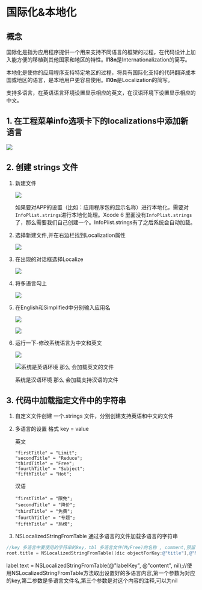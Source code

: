# 国际化&本地化

## 概念

国际化是指为应用程序提供一个用来支持不同语言的框架的过程，在代码设计上加入能方便的移植到其他国家和地区的特性。**I18n**是Internationalization的简写。

本地化是使你的应用程序支持特定地区的过程，将具有国际化支持的代码翻译成本国或地区的语言，是本地用户更容易使用。**l10n**是Localization的简写。

支持多语言，在英语语言环境设置显示相应的英文，在汉语环境下设置显示相应的中文。

## 1. 在工程菜单info选项卡下的localizations中添加新语言

![](http://7xooko.com1.z0.glb.clouddn.com/QQ20151228-0%402x.png)

## 2. 创建 strings 文件

1. 新建文件
   
   ![](http://7xooko.com1.z0.glb.clouddn.com/QQ20151228-1%402x.png)
   
   如果要对APP的设置（比如：应用程序包的显示名称）进行本地化，需要对`InfoPlist.strings`进行本地化处理。Xcode 6 里面没有`InfoPlist.strings`了，那么需要我们自己创建一个。InfoPlist.strings有了之后系统会自动加载。
   
2. 选择新建文件,并在右边栏找到Localization属性
   
   ![](http://7xooko.com1.z0.glb.clouddn.com/QQ20151228-2%402x.png)
   
3. 在出现的对话框选择Localize
   
   ![](http://7xooko.com1.z0.glb.clouddn.com/QQ20151228-3%402x.png)
   
4. 将多语言勾上
   
   ![](http://7xooko.com1.z0.glb.clouddn.com/QQ20151228-4%402x.png)
   
5. 在English和Simplified中分别输入应用名
   
   ![](http://7xooko.com1.z0.glb.clouddn.com/QQ20151228-6%402x.png)
   
   ![](http://7xooko.com1.z0.glb.clouddn.com/QQ20151228-5%402x.png)
   
6. 运行一下-修改系统语言为中文和英文
   
   ![](http://7xooko.com1.z0.glb.clouddn.com/QQ20151228-7%402x.png)
   
   ![](http://7xooko.com1.z0.glb.clouddn.com/QQ20151228-8%402x.png)系统是英语环境 那么 会加载英文的文件
   
   系统是汉语环境 那么 会加载支持汉语的文件

## 3. 代码中加载指定文件中的字符串

1. 自定义文件创建 一个.strings 文件，分别创建支持英语和中文的文件
   
2. 多语言的设置 格式 key = value
   
   英文
   
   ``` 
   "firstTitle" = "Limit";
   "secondTitle" = "Reduce";
   "thirdTitle" = "Free";
   "fourthTitle" = "Subject";
   "fifthTitle" = "Hot";
   ```
   
   汉语
   
   ``` 
   "firstTitle" = "限免";
   "secondTitle" = "降价";
   "thirdTitle" = "免费";
   "fourthTitle" = "专题";
   "fifthTitle" = "热榜";
   ```
   
3. NSLocalizedStringFromTable 通过多语言的文件加载多语言的字符串

``` objective-c
//key 多语言中要使用的字符串的key，tbl 多语言文件(MyFree)的名称 , comment,预留参数 一般设为nil
root.title = NSLocalizedStringFromTable([dic objectForKey:@"title"],@"MyFree",nil);
```

label.text = NSLocalizedStringFromTable(@"labelKey", @"content", nil);//使用NSLocalizedStringFromTable方法取出设置好的多语言内容,第一个参数为对应的key,第二参数是多语言文件名,第三个参数是对这个内容的注释,可以为nil 